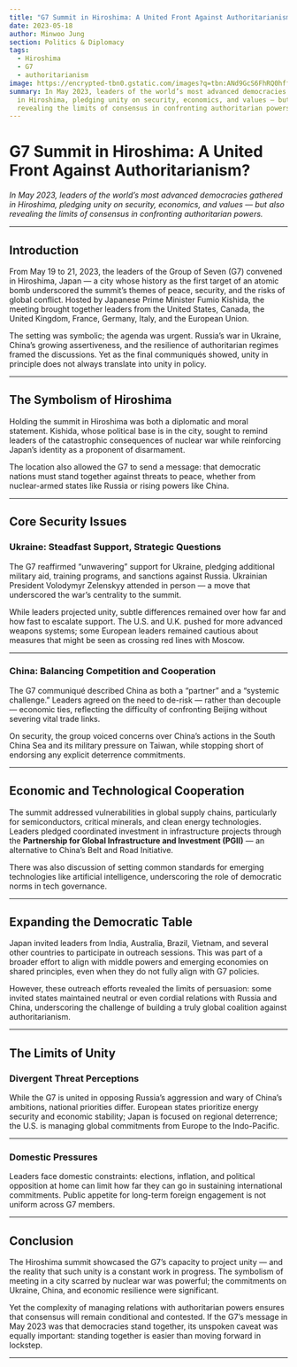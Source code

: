 ```yaml
---
title: "G7 Summit in Hiroshima: A United Front Against Authoritarianism?"
date: 2023-05-18
author: Minwoo Jung
section: Politics & Diplomacy
tags:
  - Hiroshima
  - G7
  - authoritarianism
image: https://encrypted-tbn0.gstatic.com/images?q=tbn:ANd9GcS6FhRQ0hffHf_UFKwAOy3QJUlesrXYiaUdQA&s
summary: In May 2023, leaders of the world’s most advanced democracies gathered
  in Hiroshima, pledging unity on security, economics, and values — but also
  revealing the limits of consensus in confronting authoritarian powers.
---
```

# G7 Summit in Hiroshima: A United Front Against Authoritarianism?

*In May 2023, leaders of the world’s most advanced democracies gathered in Hiroshima, pledging unity on security, economics, and values — but also revealing the limits of consensus in confronting authoritarian powers.*

---

## Introduction

From May 19 to 21, 2023, the leaders of the Group of Seven (G7) convened in Hiroshima, Japan — a city whose history as the first target of an atomic bomb underscored the summit’s themes of peace, security, and the risks of global conflict. Hosted by Japanese Prime Minister Fumio Kishida, the meeting brought together leaders from the United States, Canada, the United Kingdom, France, Germany, Italy, and the European Union.

The setting was symbolic; the agenda was urgent. Russia’s war in Ukraine, China’s growing assertiveness, and the resilience of authoritarian regimes framed the discussions. Yet as the final communiqués showed, unity in principle does not always translate into unity in policy.

---

## The Symbolism of Hiroshima

Holding the summit in Hiroshima was both a diplomatic and moral statement. Kishida, whose political base is in the city, sought to remind leaders of the catastrophic consequences of nuclear war while reinforcing Japan’s identity as a proponent of disarmament.

The location also allowed the G7 to send a message: that democratic nations must stand together against threats to peace, whether from nuclear-armed states like Russia or rising powers like China.

---

## Core Security Issues

### Ukraine: Steadfast Support, Strategic Questions

The G7 reaffirmed “unwavering” support for Ukraine, pledging additional military aid, training programs, and sanctions against Russia. Ukrainian President Volodymyr Zelenskyy attended in person — a move that underscored the war’s centrality to the summit.

While leaders projected unity, subtle differences remained over how far and how fast to escalate support. The U.S. and U.K. pushed for more advanced weapons systems; some European leaders remained cautious about measures that might be seen as crossing red lines with Moscow.

---

### China: Balancing Competition and Cooperation

The G7 communiqué described China as both a “partner” and a “systemic challenge.” Leaders agreed on the need to de-risk — rather than decouple — economic ties, reflecting the difficulty of confronting Beijing without severing vital trade links.

On security, the group voiced concerns over China’s actions in the South China Sea and its military pressure on Taiwan, while stopping short of endorsing any explicit deterrence commitments.

---

## Economic and Technological Cooperation

The summit addressed vulnerabilities in global supply chains, particularly for semiconductors, critical minerals, and clean energy technologies. Leaders pledged coordinated investment in infrastructure projects through the **Partnership for Global Infrastructure and Investment (PGII)** — an alternative to China’s Belt and Road Initiative.

There was also discussion of setting common standards for emerging technologies like artificial intelligence, underscoring the role of democratic norms in tech governance.

---

## Expanding the Democratic Table

Japan invited leaders from India, Australia, Brazil, Vietnam, and several other countries to participate in outreach sessions. This was part of a broader effort to align with middle powers and emerging economies on shared principles, even when they do not fully align with G7 policies.

However, these outreach efforts revealed the limits of persuasion: some invited states maintained neutral or even cordial relations with Russia and China, underscoring the challenge of building a truly global coalition against authoritarianism.

---

## The Limits of Unity

### Divergent Threat Perceptions

While the G7 is united in opposing Russia’s aggression and wary of China’s ambitions, national priorities differ. European states prioritize energy security and economic stability; Japan is focused on regional deterrence; the U.S. is managing global commitments from Europe to the Indo-Pacific.

---

### Domestic Pressures

Leaders face domestic constraints: elections, inflation, and political opposition at home can limit how far they can go in sustaining international commitments. Public appetite for long-term foreign engagement is not uniform across G7 members.

---

## Conclusion

The Hiroshima summit showcased the G7’s capacity to project unity — and the reality that such unity is a constant work in progress. The symbolism of meeting in a city scarred by nuclear war was powerful; the commitments on Ukraine, China, and economic resilience were significant.

Yet the complexity of managing relations with authoritarian powers ensures that consensus will remain conditional and contested. If the G7’s message in May 2023 was that democracies stand together, its unspoken caveat was equally important: standing together is easier than moving forward in lockstep.

---


